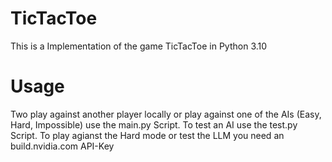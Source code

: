 # TicTacToe 

This is a Implementation of the game TicTacToe in Python 3.10

# Usage

Two play against another player locally or play against one of the AIs (Easy, Hard, Impossible) use the main.py Script.
To test an AI use the test.py Script.
To play agianst the Hard mode or test the LLM you need an build.nvidia.com API-Key
